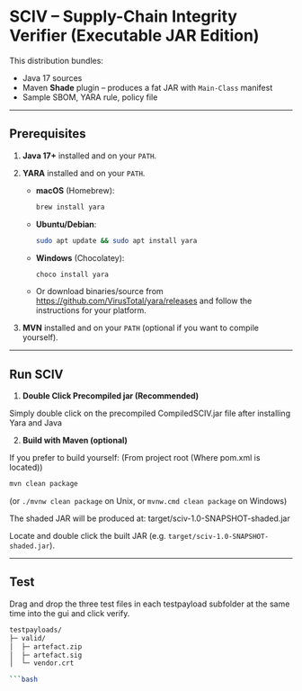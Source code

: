 # SCIV – Supply-Chain Integrity Verifier (Executable JAR Edition)

This distribution bundles:
- Java 17 sources  
- Maven **Shade** plugin – produces a fat JAR with `Main-Class` manifest  
- Sample SBOM, YARA rule, policy file  

---

## Prerequisites

1. **Java 17+** installed and on your `PATH`.  
2. **YARA** installed and on your `PATH`.  
   - **macOS** (Homebrew):  
     ```bash
     brew install yara
     ```
   - **Ubuntu/Debian**:  
     ```bash
     sudo apt update && sudo apt install yara
     ```
   - **Windows** (Chocolatey):  
     ```powershell
     choco install yara
     ```
   - Or download binaries/source from https://github.com/VirusTotal/yara/releases and follow the instructions for your platform.

3. **MVN** installed and on your `PATH` (optional if you want to compile yourself).

---

## Run SCIV


1. **Double Click Precompiled jar (Recommended)**

Simply double click on the precompiled CompiledSCIV.jar file after installing Yara and Java

2. **Build with Maven (optional)**

If you prefer to build yourself:
(From project root (Where pom.xml is located))
```bash
mvn clean package
```
(or `./mvnw clean package` on Unix, or `mvnw.cmd clean package` on Windows)

The shaded JAR will be produced at:
target/sciv-1.0-SNAPSHOT-shaded.jar

Locate and double click the built JAR (e.g. `target/sciv-1.0-SNAPSHOT-shaded.jar`).  

---
## Test

Drag and drop the three test files in each testpayload subfolder at the same time
into the gui and click verify.

```bash
testpayloads/
├─ valid/
│  ├─ artefact.zip
│  ├─ artefact.sig
│  └─ vendor.crt

```bash